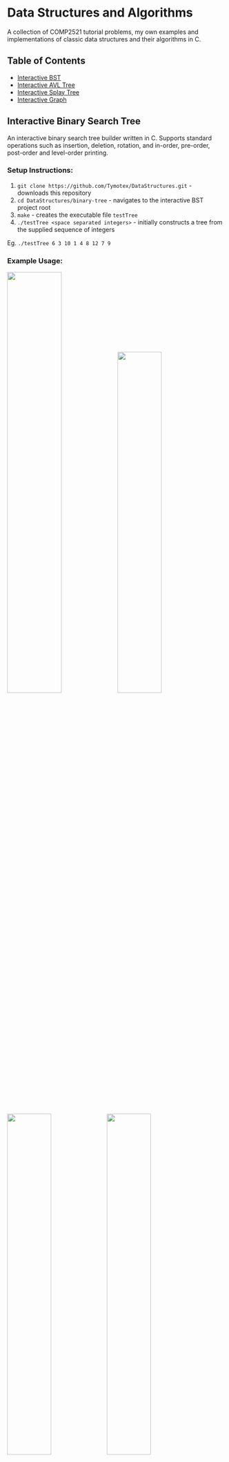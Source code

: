 # Data Structures and Algorithms
A collection of COMP2521 tutorial problems, my own examples and implementations of classic data structures and their algorithms in C.

## Table of Contents  
- [Interactive BST](#interactive-bst)   
- [Interactive AVL Tree](#interactive-avl)   
- [Interactive Splay Tree](#interactive-splay)  
- [Interactive Graph](#interactive-graph)  


<a name="interactive-bst"/>

## Interactive Binary Search Tree

An interactive binary search tree builder written in C. Supports standard operations such as insertion, deletion, rotation, and in-order, pre-order, post-order and level-order printing.

### Setup Instructions:
1. `git clone https://github.com/Tymotex/DataStructures.git` - downloads this repository
2. `cd DataStructures/binary-tree` - navigates to the interactive BST project root
3. `make` - creates the executable file `testTree`
4. `./testTree <space separated integers>` - initially constructs a tree from the supplied sequence of integers

Eg. `./testTree 6 3 10 1 4 8 12 7 9`

### Example Usage:
<p float="left">
  <img src="https://raw.githubusercontent.com/Tymotex/DataStructures/master/Images/interactive-bst/InteractiveBST1.png" width="50%" />
  <img src="https://raw.githubusercontent.com/Tymotex/DataStructures/master/Images/interactive-bst/InteractiveBST2.png" width="45%" />
  <img src="https://raw.githubusercontent.com/Tymotex/DataStructures/master/Images/interactive-bst/InteractiveBST3.png" width="45%" />
  <img src="https://raw.githubusercontent.com/Tymotex/DataStructures/master/Images/interactive-bst/InteractiveBST4.png" width="45%" />
</p>

### How to use this for practice:
1. Run `rm tree.c && mv tree-blank.c tree.c` to replace the main implementation file with the file containing blank functions
2. You can find all the functions that need to be implemented in the `tree.h` header file. Start by implementing the `insert` function first
3. As you implement more functions, you can test them out by running `./testTree` and then entering the relevant commands
4. If you get stuck on any function, you can check this repo for the answers


<a name="interactive-avl"/>

## Interactive AVL Tree
An interactive AVL tree builder written in C. Supports AVL insertion, AVL deletion and commands to print the height of each node and the height balance of each node.

### Setup Instructions:
1. `git clone https://github.com/Tymotex/DataStructures.git`
2. `cd DataStructures/avl-tree`
3. `make` - creates the executable file `testTree`
4. `./testTree <space separated integers>` - initially constructs an AVLtree from the supplied sequence of integers

Eg. `./testTree 1 2 3 4 5 6 7`

### Example Usage:
`./testTree 1 2 3 4 5 6 7`
<p float="left">
  <img src="https://raw.githubusercontent.com/Tymotex/DataStructures/master/Images/interactive-avl-tree/InteractiveAVL1.png" width="90%" />
  <img src="https://raw.githubusercontent.com/Tymotex/DataStructures/master/Images/interactive-avl-tree/InteractiveAVL2.png" max-width="45%" height="500px" />
  <img src="https://raw.githubusercontent.com/Tymotex/DataStructures/master/Images/interactive-avl-tree/InteractiveAVL3.png" max-width="45%" height="500px" />
</p>

<a name="interactive-splay"/>

## Interactive Splay Tree
An interactive splay tree builder written in C. Splay trees differ from regular BSTs in that searching and inserting a value involves bringing the target/inserted node to the root. 

### Setup Instructions:
1. `git clone https://github.com/Tymotex/DataStructures.git` 
2. `cd DataStructures/splay-tree` 
3. `make` - creates the executable file `testTree`
4. `./testTree <space separated integers>` - initially constructs a splay tree from the supplied sequence of integers

Eg. `./testTree 5 3 8 7 4`

<a name="interactive-graph"/>

## Interactive Graph
Interactive unweighted undirected graph builder written in C.

### Setup Instructions:
1. `git clone https://github.com/Tymotex/DataStructures.git` 
2. `cd DataStructures/unweighted-graph` 
3. `make` - creates the executable file `testGraph`
4. `./testGraph <num vertices>|<input file>` - creates an empty graph with the specified number of vertices OR constructs a graph with edges specified in an input file 

Eg. `./testGraph tests/2.in`

### Example Usage:
<p float="left">
  <img src="https://raw.githubusercontent.com/Tymotex/DataStructures/master/Images/interactive-graph/InteractiveGraph1.png" width="45%" />
  <img src="https://raw.githubusercontent.com/Tymotex/DataStructures/master/Images/interactive-graph/InteractiveGraph2.png" max-width="45%" />
  <img src="https://raw.githubusercontent.com/Tymotex/DataStructures/master/Images/interactive-graph/InteractiveGraph3.png" max-width="35%" />
</p>
